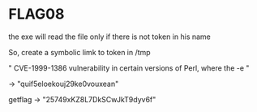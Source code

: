 # FLAG08

the exe will read the file only if there is not token in his name

So, create a symbolic limk to token in /tmp

" CVE-1999-1386 vulnerability in certain versions of Perl, where the -e "

-> "quif5eloekouj29ke0vouxean"

getflag -> "25749xKZ8L7DkSCwJkT9dyv6f"
